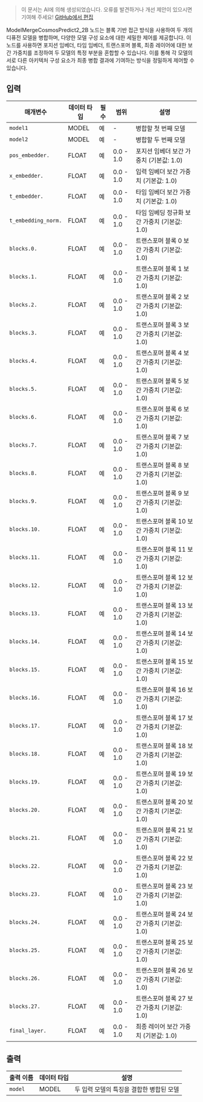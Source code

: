 > 이 문서는 AI에 의해 생성되었습니다. 오류를 발견하거나 개선 제안이 있으시면 기여해 주세요! [GitHub에서 편집](https://github.com/Comfy-Org/embedded-docs/blob/main/comfyui_embedded_docs/docs/ModelMergeCosmosPredict2_2B/ko.md)

ModelMergeCosmosPredict2_2B 노드는 블록 기반 접근 방식을 사용하여 두 개의 디퓨전 모델을 병합하며, 다양한 모델 구성 요소에 대한 세밀한 제어를 제공합니다. 이 노드를 사용하면 포지션 임베더, 타임 임베더, 트랜스포머 블록, 최종 레이어에 대한 보간 가중치를 조정하여 두 모델의 특정 부분을 혼합할 수 있습니다. 이를 통해 각 모델의 서로 다른 아키텍처 구성 요소가 최종 병합 결과에 기여하는 방식을 정밀하게 제어할 수 있습니다.

## 입력

| 매개변수 | 데이터 타입 | 필수 | 범위 | 설명 |
|-----------|-----------|----------|-------|-------------|
| `model1` | MODEL | 예 | - | 병합할 첫 번째 모델 |
| `model2` | MODEL | 예 | - | 병합할 두 번째 모델 |
| `pos_embedder.` | FLOAT | 예 | 0.0 - 1.0 | 포지션 임베더 보간 가중치 (기본값: 1.0) |
| `x_embedder.` | FLOAT | 예 | 0.0 - 1.0 | 입력 임베더 보간 가중치 (기본값: 1.0) |
| `t_embedder.` | FLOAT | 예 | 0.0 - 1.0 | 타임 임베더 보간 가중치 (기본값: 1.0) |
| `t_embedding_norm.` | FLOAT | 예 | 0.0 - 1.0 | 타임 임베딩 정규화 보간 가중치 (기본값: 1.0) |
| `blocks.0.` | FLOAT | 예 | 0.0 - 1.0 | 트랜스포머 블록 0 보간 가중치 (기본값: 1.0) |
| `blocks.1.` | FLOAT | 예 | 0.0 - 1.0 | 트랜스포머 블록 1 보간 가중치 (기본값: 1.0) |
| `blocks.2.` | FLOAT | 예 | 0.0 - 1.0 | 트랜스포머 블록 2 보간 가중치 (기본값: 1.0) |
| `blocks.3.` | FLOAT | 예 | 0.0 - 1.0 | 트랜스포머 블록 3 보간 가중치 (기본값: 1.0) |
| `blocks.4.` | FLOAT | 예 | 0.0 - 1.0 | 트랜스포머 블록 4 보간 가중치 (기본값: 1.0) |
| `blocks.5.` | FLOAT | 예 | 0.0 - 1.0 | 트랜스포머 블록 5 보간 가중치 (기본값: 1.0) |
| `blocks.6.` | FLOAT | 예 | 0.0 - 1.0 | 트랜스포머 블록 6 보간 가중치 (기본값: 1.0) |
| `blocks.7.` | FLOAT | 예 | 0.0 - 1.0 | 트랜스포머 블록 7 보간 가중치 (기본값: 1.0) |
| `blocks.8.` | FLOAT | 예 | 0.0 - 1.0 | 트랜스포머 블록 8 보간 가중치 (기본값: 1.0) |
| `blocks.9.` | FLOAT | 예 | 0.0 - 1.0 | 트랜스포머 블록 9 보간 가중치 (기본값: 1.0) |
| `blocks.10.` | FLOAT | 예 | 0.0 - 1.0 | 트랜스포머 블록 10 보간 가중치 (기본값: 1.0) |
| `blocks.11.` | FLOAT | 예 | 0.0 - 1.0 | 트랜스포머 블록 11 보간 가중치 (기본값: 1.0) |
| `blocks.12.` | FLOAT | 예 | 0.0 - 1.0 | 트랜스포머 블록 12 보간 가중치 (기본값: 1.0) |
| `blocks.13.` | FLOAT | 예 | 0.0 - 1.0 | 트랜스포머 블록 13 보간 가중치 (기본값: 1.0) |
| `blocks.14.` | FLOAT | 예 | 0.0 - 1.0 | 트랜스포머 블록 14 보간 가중치 (기본값: 1.0) |
| `blocks.15.` | FLOAT | 예 | 0.0 - 1.0 | 트랜스포머 블록 15 보간 가중치 (기본값: 1.0) |
| `blocks.16.` | FLOAT | 예 | 0.0 - 1.0 | 트랜스포머 블록 16 보간 가중치 (기본값: 1.0) |
| `blocks.17.` | FLOAT | 예 | 0.0 - 1.0 | 트랜스포머 블록 17 보간 가중치 (기본값: 1.0) |
| `blocks.18.` | FLOAT | 예 | 0.0 - 1.0 | 트랜스포머 블록 18 보간 가중치 (기본값: 1.0) |
| `blocks.19.` | FLOAT | 예 | 0.0 - 1.0 | 트랜스포머 블록 19 보간 가중치 (기본값: 1.0) |
| `blocks.20.` | FLOAT | 예 | 0.0 - 1.0 | 트랜스포머 블록 20 보간 가중치 (기본값: 1.0) |
| `blocks.21.` | FLOAT | 예 | 0.0 - 1.0 | 트랜스포머 블록 21 보간 가중치 (기본값: 1.0) |
| `blocks.22.` | FLOAT | 예 | 0.0 - 1.0 | 트랜스포머 블록 22 보간 가중치 (기본값: 1.0) |
| `blocks.23.` | FLOAT | 예 | 0.0 - 1.0 | 트랜스포머 블록 23 보간 가중치 (기본값: 1.0) |
| `blocks.24.` | FLOAT | 예 | 0.0 - 1.0 | 트랜스포머 블록 24 보간 가중치 (기본값: 1.0) |
| `blocks.25.` | FLOAT | 예 | 0.0 - 1.0 | 트랜스포머 블록 25 보간 가중치 (기본값: 1.0) |
| `blocks.26.` | FLOAT | 예 | 0.0 - 1.0 | 트랜스포머 블록 26 보간 가중치 (기본값: 1.0) |
| `blocks.27.` | FLOAT | 예 | 0.0 - 1.0 | 트랜스포머 블록 27 보간 가중치 (기본값: 1.0) |
| `final_layer.` | FLOAT | 예 | 0.0 - 1.0 | 최종 레이어 보간 가중치 (기본값: 1.0) |

## 출력

| 출력 이름 | 데이터 타입 | 설명 |
|-------------|-----------|-------------|
| `model` | MODEL | 두 입력 모델의 특징을 결합한 병합된 모델 |
